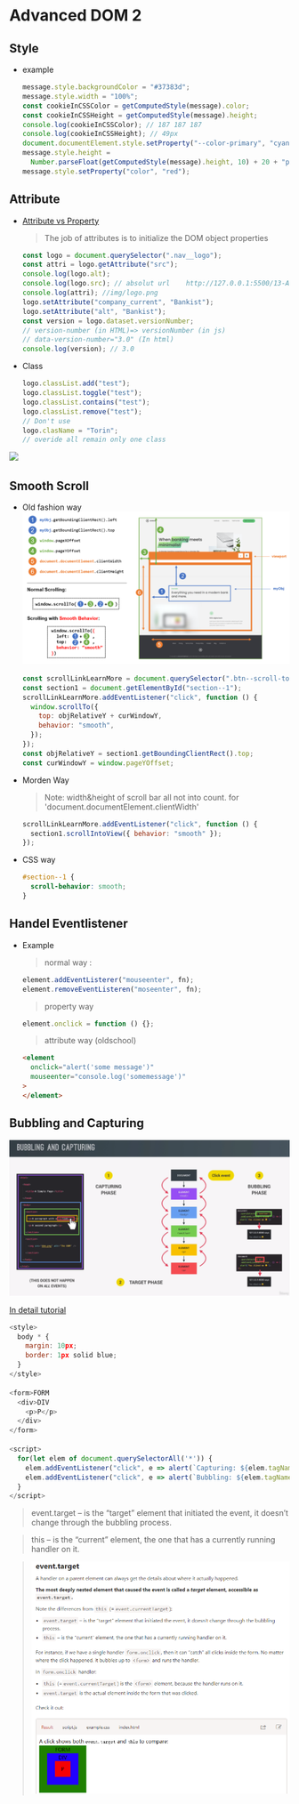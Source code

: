 # Advanced DOM 2

## Style

- example

  ```javascript
  message.style.backgroundColor = "#37383d";
  message.style.width = "100%";
  const cookieInCSSColor = getComputedStyle(message).color;
  const cookieInCSSHeight = getComputedStyle(message).height;
  console.log(cookieInCSSColor); // 187 187 187
  console.log(cookieInCSSHeight); // 49px
  document.documentElement.style.setProperty("--color-primary", "cyan");
  message.style.height =
    Number.parseFloat(getComputedStyle(message).height, 10) + 20 + "px"; // 69px
  message.style.setProperty("color", "red");
  ```

## Attribute

- [Attribute vs Property](https://stackoverflow.com/questions/6003819/what-is-the-difference-between-properties-and-attributes-in-html)

  > The job of attributes is to initialize the DOM object properties

  ```javascript
  const logo = document.querySelector(".nav__logo");
  const attri = logo.getAttribute("src");
  console.log(logo.alt);
  console.log(logo.src); // absolut url    http://127.0.0.1:5500/13-Advanced-DOM-Bankist/starter/img/logo.png
  console.log(attri); //img/logo.png
  logo.setAttribute("company_current", "Bankist");
  logo.setAttribute("alt", "Bankist");
  const version = logo.dataset.versionNumber;
  // version-number (in HTML)=> versionNumber (in js)
  // data-version-number="3.0" (In html)
  console.log(version); // 3.0
  ```

- Class
  ```javascript
  logo.classList.add("test");
  logo.classList.toggle("test");
  logo.classList.contains("test");
  logo.classList.remove("test");
  // Don't use
  logo.clasName = "Torin";
  // overide all remain only one class
  ```

![](img/cat3.png)

## Smooth Scroll

- Old fashion way
  ![](img/dom3.png)
  ```javascript
  const scrollLinkLearnMore = document.querySelector(".btn--scroll-to");
  const section1 = document.getElementById("section--1");
  scrollLinkLearnMore.addEventListener("click", function () {
    window.scrollTo({
      top: objRelativeY + curWindowY,
      behavior: "smooth",
    });
  });
  const objRelativeY = section1.getBoundingClientRect().top;
  const curWindowY = window.pageYOffset;
  ```
- Morden Way

  > Note: width&height of scroll bar all not into count. for 'document.documentElement.clientWidth'

  ```javascript
  scrollLinkLearnMore.addEventListener("click", function () {
    section1.scrollIntoView({ behavior: "smooth" });
  });
  ```

- CSS way
  ```css
  #section--1 {
    scroll-behavior: smooth;
  }
  ```

## Handel Eventlistener

- Example

  > normal way :

  ```javascript
  element.addEventListerer("mouseenter", fn);
  element.removeEventListeren("moseenter", fn);
  ```

  > property way

  ```javascript
  element.onclick = function () {};
  ```

  > attribute way (oldschool)

  ```html
  <element
    onclick="alert('some message')"
    mouseenter="console.log('somemessage')"
  >
  </element>
  ```

## Bubbling and Capturing

![](img/dom4.png)

[In detail tutorial](https://javascript.info/bubbling-and-capturing)

```javascript
<style>
  body * {
    margin: 10px;
    border: 1px solid blue;
  }
</style>

<form>FORM
  <div>DIV
    <p>P</p>
  </div>
</form>

<script>
  for(let elem of document.querySelectorAll('*')) {
    elem.addEventListener("click", e => alert(`Capturing: ${elem.tagName}`), true);
    elem.addEventListener("click", e => alert(`Bubbling: ${elem.tagName}`));
  }
</script>
```

> event.target – is the “target” element that initiated the event, it doesn’t change through the bubbling process.

> this – is the “current” element, the one that has a currently running handler on it.

> ![](img/dom5.png)
